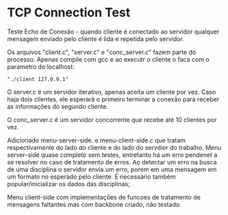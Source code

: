 # TCP Connection Test

Teste Echo de Conexão - quando cliente é conectado ao servidor qualquer
mensagem enviado pelo cliente é lida e repetida pelo servidor.

Os arquivos "client.c", "server.c" e "conc_server.c" fazem parte do processo. Apenas compile
com gcc e ao executr o cliente o faca com o parametro do localhost:

    "./client 127.0.0.1"

O server.c é um servidor iterativo, apenas aceita um cliente por vez. Caso haja dois clientes, ele esperará o primeiro terminar a conexão para receber as informações do segundo cliente.

O conc_server.c é um servidor concorrente que recebe até 10 clientes por vez.

Adicionado menu-server-side. e menu-client-side.c que tratam respectivamente do lado do cliente e do lado do servdior do trabalho.
Menu server-side quase completo sem testes, entretanto há um erro pendenet a se resolver no caso de tratamento de erros. Ao detectar um erro na busca de uma disciplina o servidor envia um erro, porem em uma mensagem em um formato no esperado pelo cliente. É necessário também popular/inicializar os dados das disciplinas;

Menu client-side com implementações de funcoes de tratamento de mensagens faltantes mas com backbone criado, não testado.
